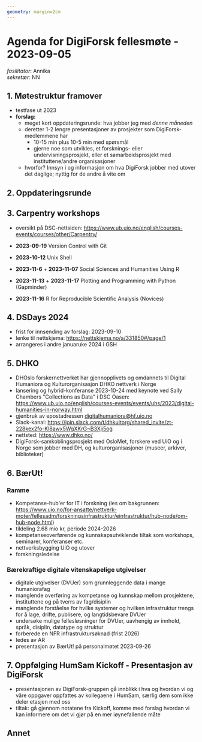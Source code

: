 ```yaml
---
geometry: margin=2cm
---
```


# Agenda for DigiForsk fellesmøte - 2023-09-05

*fasilitator*: Annika   
*sekretær*: NN  

## 1. Møtestruktur framover

- testfase ut 2023
- **forslag:**
  - meget kort oppdateringsrunde: hva jobber jeg med *denne måneden*
  - deretter 1-2 lengre presentasjoner av prosjekter som DigiForsk-medlemmene har
    - 10-15 min plus 10-5 min med spørsmål
    - gjerne noe som utvikles, et forsknings- eller undervisningsprosjekt, eller et samarbeidsprosjekt med instituttene/andre organisasjoner
  - hvorfor? Innsyn i og informasjon om hva DigiForsk jobber med utover det daglige; nyttig for de andre å vite om

## 2. Oppdateringsrunde

## 3. Carpentry workshops

- oversikt på DSC-nettsiden: https://www.ub.uio.no/english/courses-events/courses/other/Carpentry/

- **2023-09-19** Version Control with Git
- **2023-10-12** Unix Shell
- **2023-11-6** + **2023-11-07** Social Sciences and Humanities Using R
- **2023-11-13** + **2023-11-17** Plotting and Programming with Python (Gapminder)
- **2023-11-16** R for Reproducible Scientific Analysis (Novices)

## 4. DSDays 2024

- frist for innsending av forslag: 2023-09-10
- lenke til nettskjema: https://nettskjema.no/a/331850#/page/1
- arrangeres i andre januaruke 2024 i GSH

## 5. DHKO

- DHOslo forskernettverket har gjennopplivets og omdannets til Digital Humaniora og Kulturorganisasjon DHKO nettverk i Norge
- lansering og hybrid-konferanse 2023-10-24 med keynote ved Sally Chambers "Collections as Data" i DSC Oasen: https://www.ub.uio.no/english/courses-events/events/uhs/2023/digital-humanities-in-norway.html
- gjenbruk av epostadressen digitalhumaniora@hf.uio.no
- Slack-kanal: https://join.slack.com/t/dhkultorg/shared_invite/zt-228kex2fo-Kl8awx5WgXKrG~B3Xji5og 
- nettsted: https://www.dhko.no/
- DigiForsk-samkoblingsprosjekt med OsloMet, forskere ved UiO og i Norge som jobber med DH, og kulturorganisasjoner (museer, arkiver, biblioteker)

## 6. BærUt!

### Ramme

- Kompetanse-hub'er for IT i forskning (les om bakgrunnen: https://www.uio.no/for-ansatte/nettverk-moter/fellesadm/forskningsinfrastruktur/einfrastruktur/hub-node/om-hub-node.html)
- tildeling 2.68 mio kr, periode 2024-2026
- kompetanseoverførende og kunnskapsutviklende tiltak som workshops, seminarer, konferanser etc.
- nettverksbygging UiO og utover
- forskningsledelse

### Bærekraftige digitale vitenskapelige utgivelser

- digitale utgivelser (DVUer) som grunnleggende data i mange humaniorafag
- manglende overføring av kompetanse og kunnskap mellom prosjektene, instituttene og på tverrs av fag/disiplin
- manglende forståelse for hvilke systemer og hvilken infrastruktur trengs for å lage, drifte, publisere, og langtidsbevare DVUer
- undersøke mulige fellesløsninger for DVUer, uavhengig av innhold, språk, disiplin, datatype og struktur
- forberede en NFR infrastruktursøknad (frist 2026)
- ledes av AR
- presentasjon av BærUt! på personalmøtet 2023-09-26

## 7. Oppfølging HumSam Kickoff - Presentasjon av DigiForsk

- presentasjonen av DigiForsk-gruppen gå innblikk i hva og hvordan vi og våre oppgaver oppfattes av kollegaene i HumSam, særlig dem som ikke deler etasjen med oss
- tiltak: gå gjennom notatene fra Kickoff, komme med forslag hvordan vi kan informere om det vi gjør på en mer iøynefallende måte

## Annet
